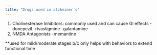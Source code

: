 ```yaml
---
title: "Drugs used in alzheimer's"
---
```

1) Cholinesterase Inhibitors: commonly used and can cause GI effects
-donepezil
-rivastigmine
-galantamine
2) NMDA Antagonists
-memantine

**used for mild/moderate stages b/c only helps with behaviors to extend functional time

